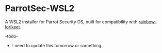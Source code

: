 # ParrotSec-WSL2
A WSL2 installer for Parrot Security OS, built for compatibility with [rainbow-lorikeet](https://github.com/haise0/rainbow-lorikeet).



-todo-
* I need to update this tomorrow or something. 
